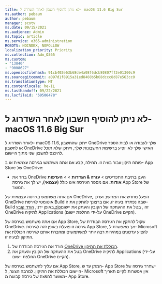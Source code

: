 ```yaml
---
title: לא ניתן להוסיף חשבון לאחר השדרוג ל- macOS 11.6 Big Sur
ms.author: pebaum
author: pebaum
manager: scotv
ms.date: 09/15/2021
ms.audience: Admin
ms.topic: article
ms.service: o365-administration
ROBOTS: NOINDEX, NOFOLLOW
localization_priority: Priority
ms.collection: Adm_O365
ms.custom:
- "13840"
- "9008627"
ms.openlocfilehash: 91cb402e63b68de4a08f6dcb80807ff2e01300c9
ms.sourcegitcommit: a097d1f8915a31ed8460b5b68dccc8d87e563cc0
ms.translationtype: MT
ms.contentlocale: he-IL
ms.lasthandoff: 09/22/2021
ms.locfileid: "59506478"
---
```

# <a name="unable-to-add-an-account-after-upgrading-to-macos-116-big-sur"></a>לא ניתן להוסיף חשבון לאחר השדרוג ל- macOS 11.6 Big Sur

לאחר השדרוג ל- macOS 11.6, ייתכן שהחשבון OneDrive שלך לעבודה או לבית הספר או לחשבון OneDrive האישי שלך לא יופיע ברשימת החשבונות שלך, וייתכן שלא תוכל להיכנס לחשבון שני מתוך היישום.

פותח תיקון עבור בעיה זו. תחילה, קבע אם אתה משתמש בגירסה עצמאית או ב- App Store של OneDrive:

- בחר את OneDrive הענן בתיבת התפריטים > **עזרה & הגדרות**  >    >  **העדפות אודות**. אם מספר הגירסה אינו כולל **(עצמאי)**, יש לך את גירסת App Store של המוצר.

אם אתה משתמש בגירסה עצמאית של OneDrive, הפעל מחדש את המחשב ועדכן OneDrive אוטומטי לגירסת Build שבה נפתרה בעיה זו. אם ברצונך להתקין את ה- Build באופן ידני, [הורד קובץ.zip](https://oneclient.sfx.ms/Mac/Prod/21.170.0822.0003/OneDrive.zip)זה , בטל את ההעתקה של הקובץ והעתק את יישום OneDrive לתיקיה Applications (על-ידי החלפת יישום OneDrive הקיים).

אם אתה משתמש בגירסה של App Store, שקול להתקין את הגירסה הבודדת של OneDrive. גירסה זו פועלת באופן זהה לגירסת App Store, אך מאפשרת ל- Microsoft להציע עדכונים במהירות רבה יותר למשתמשים ומחברת אותם לגירסה הכוללת את התיקון לבעיה זו.

1. הורד את הגירסה הבודדת של [OneDrive הכוללת את התיקון](https://oneclient.sfx.ms/Mac/Prod/21.170.0822.0003/OneDrive.zip).
2. בטל את ההעתקה של הקובץ והעתק את OneDrive לתיקיה Applications (על-ידי החלפת יישום OneDrive הקיים).

אם עליך להשתמש בגירסה של App Store, המתן עד ש- App Store ישחרר גירסה של היישום הכוללת את התיקון. למרבה הצער, ל- Microsoft אין אפשרות לקיים תאריך משוער להפצה של גירסה קבועה מ- App Store.



